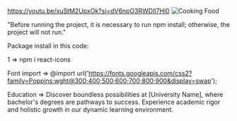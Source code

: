 https://youtu.be/xuStM2UpxOk?si=dV6npO3RWDIl7Hl0
![Cooking Food](https://github.com/user-attachments/assets/dd5ee264-d5f3-47cb-9ab5-e6b93c1297e2)   
       
"Before running the project, it is necessary to run npm install; otherwise, the project will not run."

Package install in this code:

1 => npm i react-icons 


Font import   => @import url('https://fonts.googleapis.com/css2?family=Poppins:wght@300;400;500;600;700;800;900&display=swap');

Education  =>  Discover boundless possibilities at [University Name], where bachelor's degrees are pathways to success. Experience academic rigor and holistic growth in our dynamic learning environment.

                    
